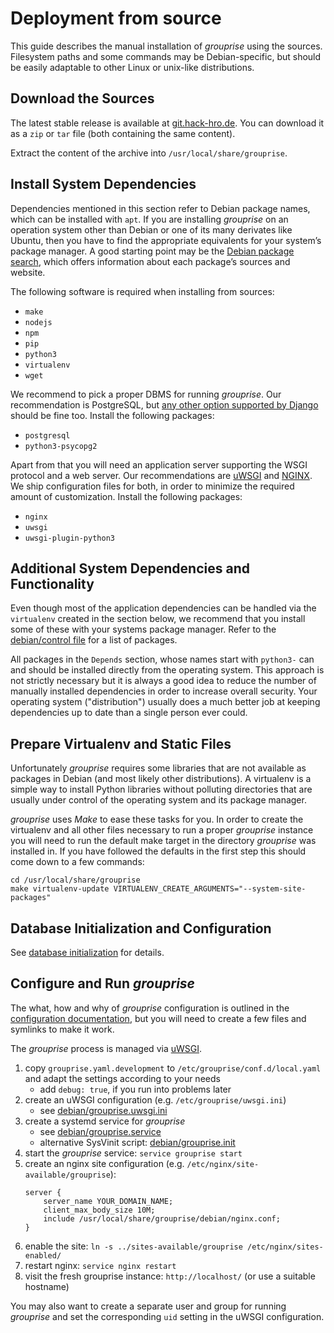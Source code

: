 # Deployment from source

This guide describes the manual installation of *grouprise* using the sources.
Filesystem paths and some commands may be Debian-specific, but should be easily adaptable to other
Linux or unix-like distributions.


## Download the Sources

The latest stable release is available at
[git.hack-hro.de](https://git.hack-hro.de/grouprise/grouprise/-/tags).
You can download it as a `zip` or `tar` file (both containing the same content).

Extract the content of the archive into `/usr/local/share/grouprise`.


## Install System Dependencies

Dependencies mentioned in this section refer to Debian package names, which
can be installed with `apt`.
If you are installing *grouprise* on an operation system other than Debian or one of its many
derivates like Ubuntu, then you have to find the appropriate equivalents for your system’s package
manager.
A good starting point may be the
[Debian package search](https://www.debian.org/distrib/packages#search_packages), which offers
information about each package’s sources and website.

The following software is required when installing from sources:

* `make`
* `nodejs`
* `npm`
* `pip`
* `python3`
* `virtualenv`
* `wget`

We recommend to pick a proper DBMS for running *grouprise*.
Our recommendation is PostgreSQL, but
[any other option supported by Django](https://docs.djangoproject.com/en/dev/ref/databases/)
should be fine too.
Install the following packages:

* `postgresql`
* `python3-psycopg2`

Apart from that you will need an application server supporting the WSGI protocol and a web server.
Our recommendations are [uWSGI](https://uwsgi-docs.readthedocs.io/) and
[NGINX](https://nginx.org/).
We ship configuration files for both, in order to minimize the required amount of customization.
Install the following packages:

* `nginx`
* `uwsgi`
* `uwsgi-plugin-python3`


## Additional System Dependencies and Functionality

Even though most of the application dependencies can be handled via the `virtualenv` created in the
section below, we recommend that you install some of these with your systems package manager.
Refer to the
[debian/control file](https://git.hack-hro.de/grouprise/grouprise/-/tree/main/debian/control)
for a list of packages.

All packages in the `Depends` section, whose names start with `python3-` can and should be
installed directly from the operating system.
This approach is not strictly necessary but it is always a good idea to reduce the number of
manually installed dependencies in order to increase overall security.
Your operating system ("distribution") usually does a much better job at keeping dependencies up to
date than a single person ever could.


## Prepare Virtualenv and Static Files

Unfortunately *grouprise* requires some libraries that are not available as packages in Debian (and
most likely other distributions).
A virtualenv is a simple way to install Python libraries without polluting directories that are
usually under control of the operating system and its package manager.

*grouprise* uses *Make* to ease these tasks for you.
In order to create the virtualenv and all other files necessary to run a proper *grouprise*
instance you will need to run the default make target in the directory *grouprise* was installed in.
If you have followed the defaults in the first step this should come down to a few commands:

```shell
cd /usr/local/share/grouprise
make virtualenv-update VIRTUALENV_CREATE_ARGUMENTS="--system-site-packages"
```


## Database Initialization and Configuration

See [database initialization](/administration/database/initialization) for details.


## Configure and Run *grouprise*

The what, how and why of *grouprise* configuration is outlined in the
[configuration documentation](/administration/configuration/index), but you will need to create a few
files and symlinks to make it work.


The *grouprise* process is managed via [uWSGI](https://uwsgi-docs.readthedocs.org/).

1. copy `grouprise.yaml.development` to `/etc/grouprise/conf.d/local.yaml` and adapt the settings
   according to your needs
    * add `debug: true`, if you run into problems later
1. create an uWSGI configuration (e.g. `/etc/grouprise/uwsgi.ini`)
    * see [debian/grouprise.uwsgi.ini](https://git.hack-hro.de/grouprise/grouprise/-/blob/main/debian/grouprise.uwsgi.ini)
1. create a systemd service for *grouprise*
    * see [debian/grouprise.service](https://git.hack-hro.de/grouprise/grouprise/-/blob/main/debian/grouprise.service)
    * alternative SysVinit script: [debian/grouprise.init](https://git.hack-hro.de/grouprise/grouprise/-/blob/main/debian/grouprise.init)
1. start the *grouprise* service: `service grouprise start`
1. create an nginx site configuration (e.g. `/etc/nginx/site-available/grouprise`):
    ```
    server {
        server_name YOUR_DOMAIN_NAME;
        client_max_body_size 10M;
        include /usr/local/share/grouprise/debian/nginx.conf;
    }
    ```
1. enable the site: `ln -s ../sites-available/grouprise /etc/nginx/sites-enabled/`
1. restart nginx: `service nginx restart`
1. visit the fresh grouprise instance: `http://localhost/` (or use a suitable hostname)

You may also want to create a separate user and group for running *grouprise* and set the
corresponding `uid` setting in the uWSGI configuration.
